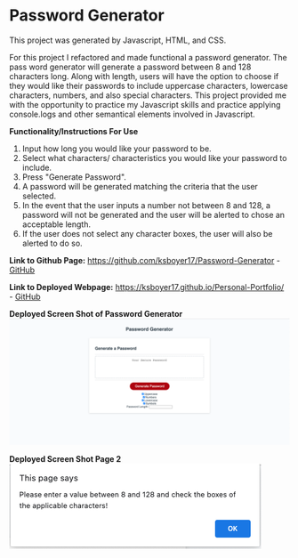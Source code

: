 # Password Generator

This project was generated by Javascript, HTML, and CSS. 

For this project I refactored and made functional a password generator. The pass word generator will generate a password between 8 and 128 characters long. Along with length, users will have the option to choose if they would like their passwords to include uppercase characters, lowercase characters, numbers, and also special characters. This project provided me with the opportunity to practice my Javascript skills and practice applying console.logs and other semantical elements involved in Javascript.

**Functionality/Instructions For Use**
1. Input how long you would like your password to be.
2. Select what characters/ characteristics you would like your password to include.
3. Press "Generate Password".
4. A password will be generated matching the criteria that the user selected.
5. In the event that the user inputs a number not between 8 and 128, a password will not be generated and the user will be alerted to chose an acceptable length.
6. If the user does not select any character boxes, the user will also be alerted to do so. 

**Link to Github Page:**
https://github.com/ksboyer17/Password-Generator -
[GitHub](https://github.com/ksboyer17/Password-Generator)

**Link to Deployed Webpage:**
https://ksboyer17.github.io/Personal-Portfolio/ -
[GitHub](https://ksboyer17.github.io/Personal-Portfolio/)

**Deployed Screen Shot of Password Generator**
![Screenshot of the Password Generator](https://github.com/ksboyer17/Password-Generator/blob/main/Assets/Screen%20Shot%202021-02-17%20at%207.09.38%20PM.png)

**Deployed Screen Shot Page 2**
![Screenshot of Prompt](https://github.com/ksboyer17/Password-Generator/blob/main/Assets/Screen%20Shot%202021-02-17%20at%207.14.33%20PM.png)